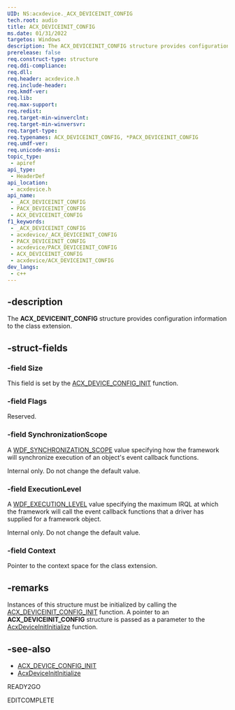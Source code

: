 ```yaml
---
UID: NS:acxdevice._ACX_DEVICEINIT_CONFIG
tech.root: audio
title: ACX_DEVICEINIT_CONFIG
ms.date: 01/31/2022
targetos: Windows
description: The ACX_DEVICEINIT_CONFIG structure provides configuration information to the class extension.
prerelease: false
req.construct-type: structure
req.ddi-compliance: 
req.dll: 
req.header: acxdevice.h
req.include-header: 
req.kmdf-ver: 
req.lib: 
req.max-support: 
req.redist: 
req.target-min-winverclnt: 
req.target-min-winversvr: 
req.target-type: 
req.typenames: ACX_DEVICEINIT_CONFIG, *PACX_DEVICEINIT_CONFIG
req.umdf-ver: 
req.unicode-ansi: 
topic_type:
 - apiref
api_type:
 - HeaderDef
api_location:
 - acxdevice.h
api_name:
 - _ACX_DEVICEINIT_CONFIG
 - PACX_DEVICEINIT_CONFIG
 - ACX_DEVICEINIT_CONFIG
f1_keywords:
 - _ACX_DEVICEINIT_CONFIG
 - acxdevice/_ACX_DEVICEINIT_CONFIG
 - PACX_DEVICEINIT_CONFIG
 - acxdevice/PACX_DEVICEINIT_CONFIG
 - ACX_DEVICEINIT_CONFIG
 - acxdevice/ACX_DEVICEINIT_CONFIG
dev_langs:
 - c++
---
```


## -description

The **ACX_DEVICEINIT_CONFIG** structure provides configuration information to the class extension.

## -struct-fields

### -field Size

This field is set by the [ACX_DEVICE_CONFIG_INIT](nf-acxdevice-acx_device_config_init.md) function.

### -field Flags

Reserved.

### -field SynchronizationScope

A [WDF_SYNCHRONIZATION_SCOPE](../wdfobject/ne-wdfobject-_wdf_synchronization_scope.md) value specifying how the framework will synchronize execution of an object's event callback functions.

Internal only. Do not change the default value.

### -field ExecutionLevel

A [WDF_EXECUTION_LEVEL](../wdfobject/ne-wdfobject-_wdf_execution_level.md) value specifying the maximum IRQL at which the framework will call the event callback functions that a driver has supplied for a framework object.

Internal only. Do not change the default value.

### -field Context

Pointer to the context space for the class extension.

## -remarks

Instances of this structure must be initialized by calling the [ACX_DEVICEINIT_CONFIG_INIT](nf-acxdevice-acx_deviceinit_config_init.md) function. A pointer to an **ACX_DEVICEINIT_CONFIG** structure is passed as a parameter to the [AcxDeviceInitInitialize](nf-acxdevice-acxdeviceinitinitialize.md) function.

## -see-also

* [ACX_DEVICE_CONFIG_INIT](nf-acxdevice-acx_device_config_init.md)
* [AcxDeviceInitInitialize](nf-acxdevice-acxdeviceinitinitialize.md)

READY2GO

EDITCOMPLETE

